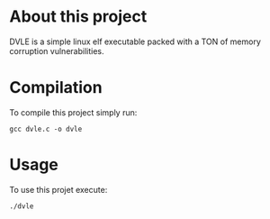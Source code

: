 # About this project
DVLE is a simple linux elf executable packed with a TON of memory corruption vulnerabilities.

# Compilation
To compile this project simply run:

`gcc dvle.c -o dvle`

# Usage
To use this projet execute:

`./dvle`